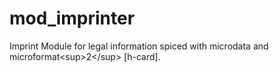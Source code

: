 # mod_imprinter
Imprint Module for legal information spiced with microdata and microformat&lt;sup>2&lt;/sup> [h-card].
